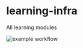 # learning-infra
All learning modules 




![example workflow](https://github.com/github/docs/actions/workflows/tfsec.yml/badge.svg)
